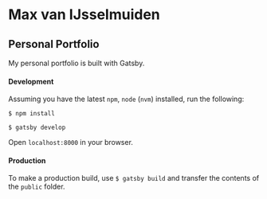 # Max van IJsselmuiden
## Personal Portfolio

My personal portfolio is built with Gatsby. 

#### Development
Assuming you have the latest `npm`, `node` (`nvm`) installed, run the following:

`$ npm install`

`$ gatsby develop`

Open `localhost:8000` in your browser.

#### Production
To make a production build, use `$ gatsby build` and transfer the contents of the `public` folder.